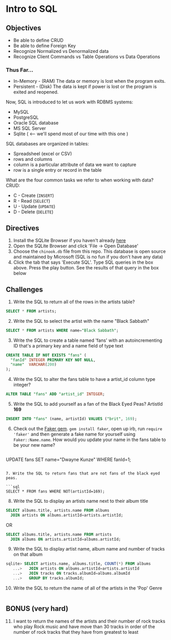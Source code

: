 # Intro to SQL

## Objectives

* Be able to define CRUD
* Be able to define Foreign Key
* Recognize Normalized vs Denormalized data
* Recognize Client Commands vs Table Operations vs Data Operations


### Thus Far...

* In-Memory - (RAM) The data or memory is lost when the program exits.
* Persistent - (Disk) The data is kept if power is lost or the program is exited and reopened.

Now, SQL is introduced to let us work with RDBMS systems:
* MySQL
* PostgreSQL
* Oracle SQL database
* MS SQL Server
* Sqlite ( <-- we'll spend most of our time with this one )

SQL databases are organized in tables:
* Spreadsheel (excel or CSV)
* rows and columns
* column is a particular attribute of data we want to capture
* row is a single entry or record in the table

What are the four common tasks we refer to when working with data?
CRUD:
* C - Create (`INSERT`)
* R - Read (`SELECT`)
* U - Update (`UPDATE`)
* D - Delete (`DELETE`)

## Directives

1. Install the SQLite Browser if you haven't already [here](http://sqlitebrowser.org/)
2. Open the SQLite Browser and click 'File -> Open Database'
3. Choose the `chinook.db` file from this repo. This database is open source and maintained by Microsoft (SQL is no fun if you don't have any data)
4. Click the tab that says 'Execute SQL'. Type SQL queries in the box above. Press the play button. See the results of that query in the box below


## Challenges

1. Write the SQL to return all of the rows in the artists table?

```SQL
SELECT * FROM artists;
```

2. Write the SQL to select the artist with the name "Black Sabbath"

```SQL
SELECT * FROM artists WHERE name="Black Sabbath";
```

3. Write the SQL to create a table named 'fans' with an autoincrementing ID that's a primary key and a name field of type text

```sql
CREATE TABLE IF NOT EXISTS "fans" (
  "fanId" INTEGER PRIMARY KEY NOT NULL,
  "name"  VARCHAR(200)
);
```

4. Write the SQL to alter the fans table to have a artist_id column type integer?

```sql
ALTER TABLE "fans" ADD "artist_id" INTEGER;
```

5. Write the SQL to add yourself as a fan of the Black Eyed Peas? ArtistId **169**

```sql
INSERT INTO "fans" (name, artistId) VALUES ("brit", 169);
```

6. Check out the [Faker gem](https://github.com/stympy/faker). `gem install faker`, open up irb, run `require 'faker'` and then generate a fake name for yourself using `Faker::Name.name`. How would you update your name in the fans table to be your new name?

   ```sql
UPDATE fans SET name="Dwayne Kunze" WHERE fanId=1;
   ```

7. Write the SQL to return fans that are not fans of the black eyed peas.

```sql
SELECT * FROM fans WHERE NOT(artistId=169);
```

8. Write the SQL to display an artists name next to their album title

```sql
SELECT albums.title, artists.name FROM albums
  JOIN artists ON albums.artistId=artists.artistId;
```

OR

```sql
SELECT albums.title, artists.name FROM artists
  JOIN albums ON artists.artistId=albums.artistId;
```

9. Write the SQL to display artist name, album name and number of tracks on that album

```sql
sqlite> SELECT artists.name, albums.title, COUNT(*) FROM albums
   ...>   JOIN artists ON albums.artistId=artists.artistId
   ...>   JOIN tracks ON tracks.albumId=albums.albumId
   ...>   GROUP BY tracks.albumId;
```

10. Write the SQL to return the name of all of the artists in the 'Pop' Genre

```sql

```

## BONUS (very hard)

11. I want to return the names of the artists and their number of rock tracks
    who play Rock music
    and have move than 30 tracks
    in order of the number of rock tracks that they have
    from greatest to least

```sql

```
